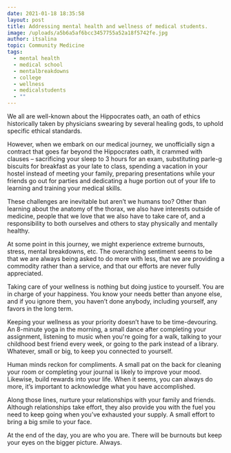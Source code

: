 ```yaml
---
date: 2021-01-18 18:35:58
layout: post
title: Addressing mental health and wellness of medical students.
image: /uploads/a5b6a5af6bcc3457755a52a18f5742fe.jpg
author: itsalina
topic: Community Medicine
tags:
  - mental health
  - medical school
  - mentalbreakdowns
  - college
  - wellness
  - medicalstudents
  - ""
---
```

We all are well-known about the Hippocrates oath, an oath of ethics historically taken by physicians swearing by several healing gods, to uphold specific ethical standards.

However, when we embark on our medical journey, we unofficially sign a contract that goes far beyond the Hippocrates oath, it crammed with clauses – sacrificing your sleep to 3 hours for an exam, substituting parle-g biscuits for breakfast as your late to class, spending a vacation in your hostel instead of meeting your family, preparing presentations while your friends go out for parties and dedicating a huge portion out of your life to learning and training your medical skills.

These challenges are inevitable but aren’t we humans too? Other than learning about the anatomy of the thorax, we also have interests outside of medicine, people that we love that we also have to take care of, and a responsibility to both ourselves and others to stay physically and mentally healthy.

At some point in this journey, we might experience extreme burnouts, stress, mental breakdowns, etc. The overarching sentiment seems to be that we are always being asked to do more with less, that we are providing a commodity rather than a service, and that our efforts are never fully appreciated.

Taking care of your wellness is nothing but doing justice to yourself. You are in charge of your happiness. You know your needs better than anyone else, and if you ignore them, you haven’t done anybody, including yourself, any favors in the long term.

Keeping your wellness as your priority doesn’t have to be time-devouring. An 8-minute yoga in the morning, a small dance after completing your assignment, listening to music when you're going for a walk, talking to your childhood best friend every week, or going to the park instead of a library. Whatever, small or big, to keep you connected to yourself.

Human minds reckon for compliments. A small pat on the back for cleaning your room or completing your journal is likely to improve your mood. Likewise, build rewards into your life. When it seems, you can always do more, it’s important to acknowledge what you have accomplished.

Along those lines, nurture your relationships with your family and friends. Although relationships take effort, they also provide you with the fuel you need to keep going when you’ve exhausted your supply. A small effort to bring a big smile to your face.

At the end of the day, you are who you are. There will be burnouts but keep your eyes on the bigger picture. Always.